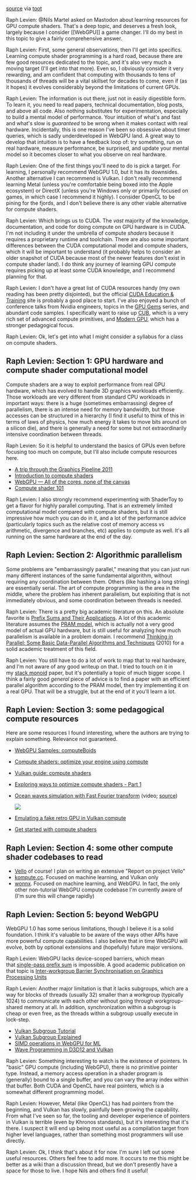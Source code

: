 [source](https://xi.zulipchat.com/#narrow/stream/197075-gpu/topic/Learning.20resources.20for.20compute.20shaders) via [toot](https://mastodon.online/@raph/109617071186970778)

Raph Levien: @Nils Martel asked on Mastodon about learning resources for GPU compute shaders. That's a deep topic, and deserves a fresh look, largely because I consider [[WebGPU]] a game changer. I'll do my best in this topic to give a fairly comprehensive answer.

Raph Levien: First, some general observations, then I'll get into specifics. Learning compute shader programming is a hard road, because there are few good resources dedicated to the topic, and it's also very much a moving target (I'll get into that more). Even so, I obviously consider it very rewarding, and am confident that computing with thousands to tens of thousands of threads will be a vital skillset for decades to come, even if (as it hopes) it evolves considerably beyond the limitations of current GPUs.

Raph Levien: The information is out there, just not in easily digestible form. To learn it, you need to read papers, technical documentation, blog posts, and above all code. Also nothing substitutes for experimentation, especially to build a mental model of performance. Your intuition of what's and fast and what's slow is _guaranteed_ to be wrong when it makes contact with real hardware. Incidentally, this is one reason I've been so obsessive about timer queries, which is sadly underdeveloped in WebGPU land. A great way to develop that intuition is to have a feedback loop of: try something, run on real hardware, measure performance, be surprised, and update your mental model so it becomes closer to what you observe on real hardware.

Raph Levien: One of the first things you'll need to do is pick a target. For learning, I personally recommend WebGPU 1.0, but it has its downsides. Another alternative I can recommend is Vulkan. I don't really recommend learning Metal (unless you're comfortable being boxed into the Apple ecosystem) or DirectX (unless you're Windows only or primarily focused on games, in which case I recommend it highly). I consider OpenCL to be pining for the fjords, and I don't believe there is any other viable alternative for compute shaders.

Raph Levien: Which brings us to CUDA. The _vast_ majority of the knowledge, documentation, and code for doing compute on GPU hardware is in CUDA. I'm not including it under the umbrella of compute _shaders_ because it requires a proprietary runtime and toolchain. There are also some important differences between the CUDA computational model and compute shaders, which it will be important to understand (it probably helps to consider an older snapshot of CUDA because most of the newer features don't exist in compute shader land). I do think any journey of learning GPU compute requires picking up at least some CUDA knowledge, and I recommend planning for that.

Raph Levien: I don't have a great list of CUDA resources handy (my own reading has been pretty disjointed), but the official [CUDA Education & Training](https://developer.nvidia.com/cuda-education-training) site is probably a good place to start. I've also enjoyed a bunch of conference talks from Nvidia engineers, topics in the [GPU Gems](https://developer.nvidia.com/gpugems/gpugems/contributors) series, and abundant code samples. I specifically want to raise up [CUB](https://nvlabs.github.io/cub/), which is a very rich set of advanced compute primitives, and [Modern GPU](https://github.com/moderngpu/moderngpu), which has a stronger pedagogical focus.

Raph Levien: Ok, let's get into what I might consider a syllabus for a class on compute shaders.

## Raph Levien: Section 1: GPU hardware and compute shader computational model

Compute shaders are a way to exploit performance from real GPU hardware, which has evolved to handle 3D graphics workloads efficiently. Those workloads are very different from standard CPU workloads in important ways: there is a huge (sometimes embarrassing) degree of parallelism, there is an intense need for memory bandwidth, but those accesses can be structured in a hierarchy (I find it useful to think of this in terms of laws of physics, how much energy it takes to move bits around on a silicon die), and there is generally a need for some but not extraordinarily intensive coordination between threads.

Raph Levien: So it is helpful to understand the basics of GPUs even before focusing too much on compute, but I'll also include compute resources here.

-   [A trip through the Graphics Pipeline 2011](https://fgiesen.wordpress.com/2011/07/09/a-trip-through-the-graphics-pipeline-2011-index/)
-   [Introduction to compute shaders](https://anteru.net/blog/2018/intro-to-compute-shaders/)
-   [WebGPU — All of the cores, none of the canvas](https://surma.dev/things/webgpu/)
-   [Compute shader 101](https://github.com/googlefonts/compute-shader-101)

Raph Levien: I also strongly recommend experimenting with ShaderToy to get a flavor for highly parallel computing. That is an extremely limited computational model compared with compute shaders, but it is still impressive how much you can do in it, and a lot of the performance advice (particularly topics such as the relative cost of memory access vs arithmetic, divergence and branches, etc) applies to compute as well. It's all running on the same hardware at the end of the day.

## Raph Levien: Section 2: Algorithmic parallelism

Some problems are "embarrassingly parallel," meaning that you can just run many different instances of the same fundamental algorithm, without requiring any coordination between them. Others (like hashing a long string) are essentially serial. The art of compute programming is the area in the middle, where the problem has inherent parallelism, but exploiting that is not immediately obvious, and some coordination between threads is needed.

Raph Levien: There is a pretty big academic literature on this. An absolute favorite is [Prefix Sums and Their Applications](https://www.cs.cmu.edu/~guyb/papers/Ble93.pdf). A lot of this academic literature assumes the [PRAM model](https://en.wikipedia.org/wiki/Parallel_RAM), which is actually not a very good model of actual GPU hardware, but is still useful for analyzing how much parallelism is available in a problem domain. I recommend [Thinking in Parallel: Some Basic Data-Parallel Algorithms and Techniques](https://users.umiacs.umd.edu/~vishkin/PUBLICATIONS/classnotes.pdf) (2010) for a solid academic treatment of this field.

Raph Levien: You still have to do a lot of work to map that to real hardware, and I'm not aware of any good writeup on that. I tried to touch on it in my [stack monoid](https://arxiv.org/abs/2205.11659) paper, but it's potentially a topic of much bigger scope. I think a fairly good _general_ piece of advice is to find a paper with an efficient parallel algorithm according to the PRAM model, then try implementing it on a real GPU. That will be a struggle, but at the end of it you'll learn a lot.

## Raph Levien: Section 3: some pedagogical compute resources

Here are some resources I found interesting, where the authors are trying to explain something. Relevance not guaranteed.

-   [WebGPU Samples: computeBoids](https://austin-eng.com/webgpu-samples/samples/computeBoids)
-   [Compute shaders: optimize your engine using compute](https://gpuopen.com/videos/optimize-your-engine-using-compute/)
-   [Vulkan guide: compute shaders](https://vkguide.dev/docs/gpudriven/compute_shaders/)
-   [Exploring ways to optimize compute shaders - Part 1](https://frguthmann.github.io/posts/compute_shaders/)
-   [Ocean waves simulation with Fast Fourier transform](https://www.youtube.com/watch?v=kGEqaX4Y4bQ) (video; [source](https://github.com/gasgiant/FFT-Ocean))
    
    [![](https://uploads.zulipusercontent.net/bbf49b6fdad688481153dccdc1927385ff7bc18e/68747470733a2f2f692e7974696d672e636f6d2f76692f6b474571615834593462512f64656661756c742e6a7067)](https://www.youtube.com/watch?v=kGEqaX4Y4bQ)
    
-   [Emulating a fake retro GPU in Vulkan compute](https://themaister.net/blog/2019/10/12/emulating-a-fake-retro-gpu-in-vulkan-compute/)
-   [Get started with compute shaders](https://community.arm.com/arm-community-blogs/b/graphics-gaming-and-vr-blog/posts/get-started-with-compute-shaders)

## Raph Levien: Section 4: some other compute shader codebases to read

-   [Vello](https://github.com/linebender/vello) of course! I plan on writing an extensive "Report on project Vello"
-   [kompute.cc](https://kompute.cc/). Focused on machine learning, and Vulkan only
-   [wonnx](https://github.com/webonnx/wonnx). Focused on machine learning, and WebGPU. In fact, the only other non-tutorial WebGPU compute codebase I'm currently aware of (I'm sure this will change rapidly)

## Raph Levien: Section 5: beyond WebGPU

WebGPU 1.0 has some serious limitations, though I believe it is a solid foundation. I think it's valuable to be aware of the ways other APIs have more powerful compute capabilities. I also believe that in time WebGPU will evolve, both by optional extensions and (hopefully) future major versions.

Raph Levien: WebGPU lacks device-scoped barriers, which mean that [single-pass prefix sum](https://research.nvidia.com/publication/2016-03_single-pass-parallel-prefix-scan-decoupled-look-back) is impossible. A good academic publication on that topic is [Inter-workgroup Barrier Synchronisation on Graphics Processing Units](https://users.soe.ucsc.edu/~tsorensen/files/phdthesis.pdf)

Raph Levien: Another major limitation is that it lacks subgroups, which are a way for blocks of threads (usually 32) smaller than a workgroup (typically 1024) to communicate with each other without going through workgroup-shared memory at all. In addition, synchronization within a subgroup is cheap or even free, as the threads within a subgroup usually execute in lock-step.

-   [Vulkan Subgroup Tutorial](https://www.khronos.org/blog/vulkan-subgroup-tutorial)
-   [Vulkan Subgroup Explained](https://www.khronos.org/assets/uploads/developers/library/2018-vulkan-devday/06-subgroups.pdf)
-   [SIMD operations in WebGPU for ML](https://www.w3.org/2020/06/machine-learning-workshop/talks/simd_operations_in_webgpu_for_ml.html)
-   [Wave Programming in D3D12 and Vulkan](https://gpuopen.com/wp-content/uploads/2017/07/GDC2017-Wave-Programming-D3D12-Vulkan.pdf)

Raph Levien: Something interesting to watch is the existence of pointers. In "basic" GPU compute (including WebGPU), there is no primitive pointer type. Instead, a memory access operation in a shader program is (generally) bound to a single buffer, and you can vary the array index within that buffer. Both CUDA and OpenCL have real pointers, which is a somewhat different programming model.

Raph Levien: However, Metal (like OpenCL) has had pointers from the beginning, and Vulkan has slowly, painfully been growing the capability. From what I've seen so far, the tooling and developer experience of pointers in Vulkan is terrible (even by Khronos standards), but it's interesting that it's there. I suspect it will end up being most useful as a compilation target from higher level languages, rather than something most programmers will use directly.

Raph Levien: Ok, I think that's about it for now. I'm sure I left out some useful resources. Others feel free to add more. It occurs to me this might be better as a wiki than a discussion thread, but we don't presently have a space for those to live. I hope Nils and others find it useful!